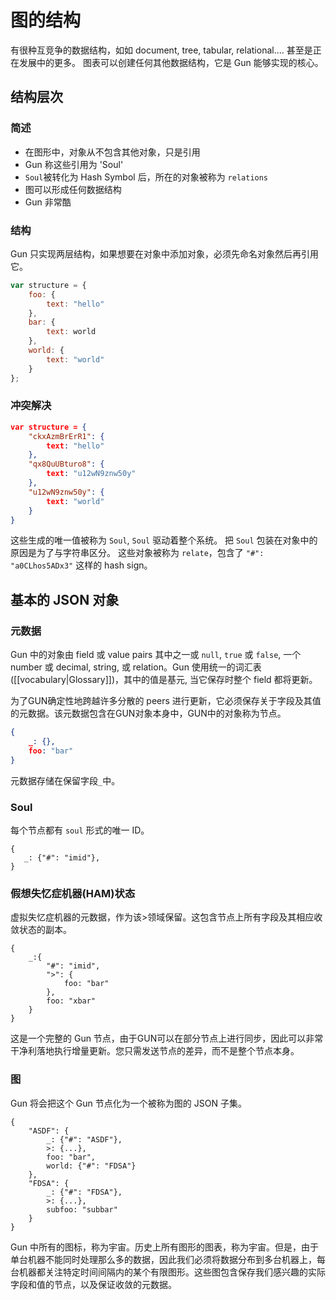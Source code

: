 # 图的结构

有很种互竞争的数据结构，如如 document, tree, tabular, relational.... 甚至是正在发展中的更多。
图表可以创建任何其他数据结构，它是 Gun 能够实现的核心。

## 结构层次

### 简述
+ 在图形中，对象从不包含其他对象，只是引用
+ Gun 称这些引用为 'Soul'
+ `Soul`被转化为 Hash Symbol 后，所在的对象被称为 `relations`
+ 图可以形成任何数据结构
+ Gun 非常酷

### 结构
Gun 只实现两层结构，如果想要在对象中添加对象，必须先命名对象然后再引用它。

```javascript
var structure = {
    foo: {
        text: "hello" 
    }, 
    bar: {
        text: world
    },
    world: {
        text: "world"
    }
};
```

### 冲突解决
```json
var structure = {
    "ckxAzmBrErR1": {
        text: "hello"
    },
    "qx8QuUBturo8": {
        text: "u12wN9znw50y"
    },
    "u12wN9znw50y": {
        text: "world"
    }
}
```

这些生成的唯一值被称为 `Soul`, `Soul` 驱动着整个系统。
把 `Soul` 包装在对象中的原因是为了与字符串区分。
这些对象被称为 `relate`，包含了 `"#": "a0CLhos5ADx3"` 这样的 hash sign。


## 基本的 JSON 对象

### 元数据

Gun 中的对象由 field 或 value pairs 其中之一或 `null`, `true` 或 `false`, 一个 number 或 decimal, string, 或 relation。Gun 使用统一的词汇表([[vocabulary|Glossary]])，其中的值是基元, 当它保存时整个 field 都将更新。

为了GUN确定性地跨越许多分散的 peers 进行更新，它必须保存关于字段及其值的元数据。该元数据包含在GUN对象本身中，GUN中的对象称为节点。

```json
{
    _: {},
    foo: "bar"
}
```

元数据存储在保留字段`_`中。

### Soul

每个节点都有 `soul` 形式的唯一 ID。

```
{
   _: {"#": "imid"},
}
```

### 假想失忆症机器(HAM)状态
虚拟失忆症机器的元数据，作为该>领域保留。这包含节点上所有字段及其相应收敛状态的副本。
```
{
    _:{
        "#": "imid",
        ">": {
            foo: "bar"
        },
        foo: "xbar"
    }
}
```

这是一个完整的 Gun 节点，由于GUN可以在部分节点上进行同步，因此可以非常干净利落地执行增量更新。您只需发送节点的差异，而不是整个节点本身。

### 图

Gun 将会把这个 Gun 节点化为一个被称为图的 JSON 子集。

```
{
    "ASDF": {
        _: {"#": "ASDF"},
        >: {...},
        foo: "bar",
        world: {"#": "FDSA"}
    },
    "FDSA": {
        _: {"#": "FDSA"},
        >: {...},
        subfoo: "subbar"
    }
}
```

Gun 中所有的图标，称为宇宙。历史上所有图形的图表，称为宇宙。但是，由于单台机器不能同时处理那么多的数据，因此我们必须将数据分布到多台机器上，每台机器都关注特定时间间隔内的某个有限图形。这些图包含保存我们感兴趣的实际字段和值的节点，以及保证收敛的元数据。

